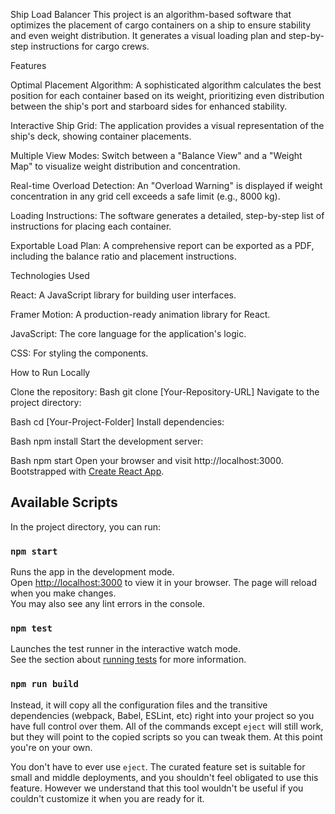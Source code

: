 Ship Load Balancer
This project is an algorithm-based software that optimizes the placement of cargo containers on a ship to ensure stability and even weight distribution. It generates a visual loading plan and step-by-step instructions for cargo crews.

Features

Optimal Placement Algorithm: A sophisticated algorithm calculates the best position for each container based on its weight, prioritizing even distribution between the ship's port and starboard sides for enhanced stability.

Interactive Ship Grid: The application provides a visual representation of the ship's deck, showing container placements.

Multiple View Modes: Switch between a "Balance View" and a "Weight Map" to visualize weight distribution and concentration.

Real-time Overload Detection: An "Overload Warning" is displayed if weight concentration in any grid cell exceeds a safe limit (e.g., 8000 kg).

Loading Instructions: The software generates a detailed, step-by-step list of instructions for placing each container.

Exportable Load Plan: A comprehensive report can be exported as a PDF, including the balance ratio and placement instructions.

Technologies Used

React: A JavaScript library for building user interfaces.

Framer Motion: A production-ready animation library for React.

JavaScript: The core language for the application's logic.

CSS: For styling the components.

How to Run Locally

Clone the repository:
Bash
git clone [Your-Repository-URL]
Navigate to the project directory:

Bash
cd [Your-Project-Folder]
Install dependencies:

Bash
npm install
Start the development server:

Bash
npm start
Open your browser and visit http://localhost:3000.
Bootstrapped with [Create React App](https://github.com/facebook/create-react-app).
## Available Scripts
In the project directory, you can run:
### `npm start`
Runs the app in the development mode.\
Open [http://localhost:3000](http://localhost:3000) to view it in your browser.
The page will reload when you make changes.\
You may also see any lint errors in the console.
### `npm test`
Launches the test runner in the interactive watch mode.\
See the section about [running tests](https://facebook.github.io/create-react-app/docs/running-tests) for more information.
### `npm run build`


Instead, it will copy all the configuration files and the transitive dependencies (webpack, Babel, ESLint, etc) right into your project so you have full control over them. All of the commands except `eject` will still work, but they will point to the copied scripts so you can tweak them. At this point you're on your own.

You don't have to ever use `eject`. The curated feature set is suitable for small and middle deployments, and you shouldn't feel obligated to use this feature. However we understand that this tool wouldn't be useful if you couldn't customize it when you are ready for it.

